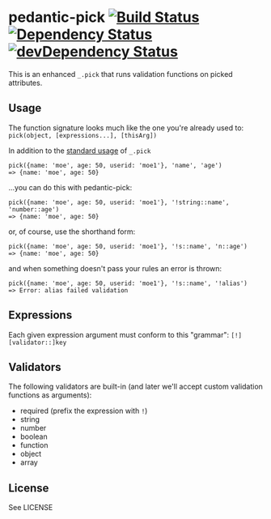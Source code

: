 pedantic-pick [![Build Status](https://travis-ci.org/notatestuser/pedantic-pick.png)](https://travis-ci.org/notatestuser/pedantic-pick) [![Dependency Status](https://david-dm.org/notatestuser/pedantic-pick.png)](https://david-dm.org/notatestuser/pedantic-pick) [![devDependency Status](https://david-dm.org/notatestuser/pedantic-pick/dev-status.png)](https://david-dm.org/notatestuser/pedantic-pick#info=devDependencies)
=============
This is an enhanced `_.pick` that runs validation functions on picked attributes.

## Usage
The function signature looks much like the one you're already used to: `pick(object, [expressions...], [thisArg])`

In addition to the [standard usage](http://underscorejs.org/#pick) of `_.pick`
```
pick({name: 'moe', age: 50, userid: 'moe1'}, 'name', 'age')
=> {name: 'moe', age: 50}
```
...you can do this with pedantic-pick:
```
pick({name: 'moe', age: 50, userid: 'moe1'}, '!string::name', 'number::age')
=> {name: 'moe', age: 50}
```
or, of course, use the shorthand form:
```
pick({name: 'moe', age: 50, userid: 'moe1'}, '!s::name', 'n::age')
=> {name: 'moe', age: 50}
```
and when something doesn't pass your rules an error is thrown:
```
pick({name: 'moe', age: 50, userid: 'moe1'}, '!s::name', '!alias')
=> Error: alias failed validation
```

## Expressions
Each given expression argument must conform to this "grammar": `[!][validator::]key`

## Validators
The following validators are built-in (and later we'll accept custom validation functions as arguments):

* required (prefix the expression with `!`)
* string
* number
* boolean
* function
* object
* array

## License
See LICENSE

